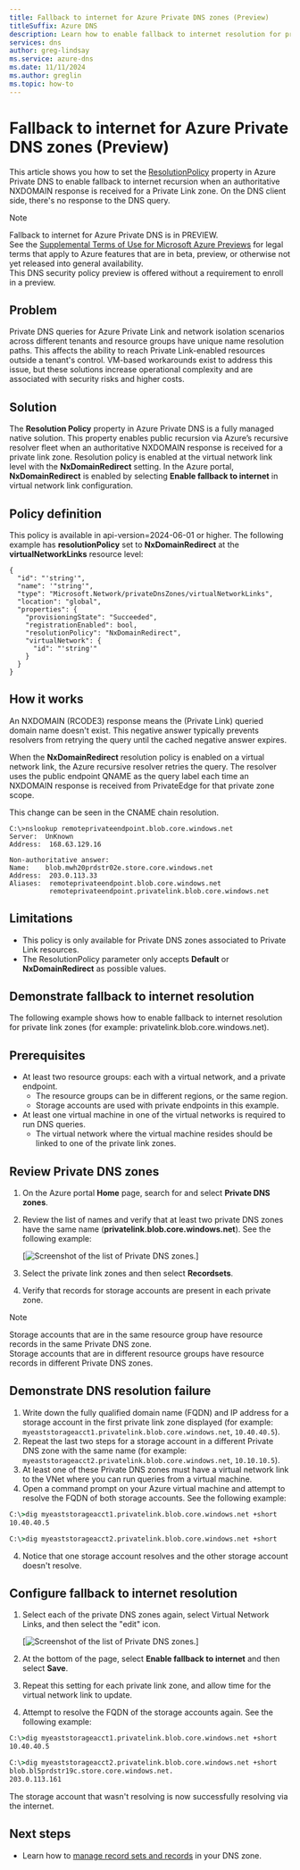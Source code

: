 ```yaml
---
title: Fallback to internet for Azure Private DNS zones (Preview)
titleSuffix: Azure DNS
description: Learn how to enable fallback to internet resolution for private DNS.
services: dns
author: greg-lindsay
ms.service: azure-dns
ms.date: 11/11/2024
ms.author: greglin
ms.topic: how-to
---
```


# Fallback to internet for Azure Private DNS zones (Preview)

This article shows you how to set the [ResolutionPolicy](/java/api/com.azure.resourcemanager.privatedns.models.resolutionpolicy) property in Azure Private DNS to enable fallback to internet recursion when an authoritative NXDOMAIN response is received for a Private Link zone. On the DNS client side, there's no response to the DNS query.

> [!NOTE]
> Fallback to internet for Azure Private DNS is in PREVIEW.<br> 
> See the [Supplemental Terms of Use for Microsoft Azure Previews](https://azure.microsoft.com/support/legal/preview-supplemental-terms/) for legal terms that apply to Azure features that are in beta, preview, or otherwise not yet released into general availability.<br>
> This DNS security policy preview is offered without a requirement to enroll in a preview.

## Problem

Private DNS queries for Azure Private Link and network isolation scenarios across different tenants and resource groups have unique name resolution paths. This affects the ability to reach Private Link-enabled resources outside a tenant's control. VM-based workarounds exist to address this issue, but these solutions increase operational complexity and are associated with security risks and higher costs.

## Solution

The **Resolution Policy** property in Azure Private DNS is a fully managed native solution. This property enables public recursion via Azure’s recursive resolver fleet when an authoritative NXDOMAIN response is received for a private link zone. Resolution policy is enabled at the virtual network link level with the **NxDomainRedirect** setting. In the Azure portal, **NxDomainRedirect** is enabled by selecting **Enable fallback to internet** in virtual network link configuration.

## Policy definition

This policy is available in api-version=2024-06-01 or higher. The following example has **resolutionPolicy** set to **NxDomainRedirect** at the **virtualNetworkLinks** resource level:

```
{
  "id": "'string'",
  "name": '"string'",
  "type": "Microsoft.Network/privateDnsZones/virtualNetworkLinks",
  "location": "global",
  "properties": {
    "provisioningState": "Succeeded",
    "registrationEnabled": bool,
    "resolutionPolicy": "NxDomainRedirect",
    "virtualNetwork": {
      "id": "'string'"
    }
  }
}
```

## How it works

An NXDOMAIN (RCODE3) response means the (Private Link) queried domain name doesn't exist. This negative answer typically prevents resolvers from retrying the query until the cached negative answer expires.

When the **NxDomainRedirect** resolution policy is enabled on a virtual network link, the Azure recursive resolver retries the query. The resolver uses the public endpoint QNAME as the query label each time an NXDOMAIN response is received from PrivateEdge for that private zone scope.

This change can be seen in the CNAME chain resolution.

```
C:\>nslookup remoteprivateendpoint.blob.core.windows.net
Server:  UnKnown
Address:  168.63.129.16

Non-authoritative answer:
Name:    blob.mwh20prdstr02e.store.core.windows.net
Address:  203.0.113.33
Aliases:  remoteprivateendpoint.blob.core.windows.net
          remoteprivateendpoint.privatelink.blob.core.windows.net
```

## Limitations

* This policy is only available for Private DNS zones associated to Private Link resources.
* The ResolutionPolicy parameter only accepts **Default** or **NxDomainRedirect** as possible values.

## Demonstrate fallback to internet resolution

The following example shows how to enable fallback to internet resolution for private link zones (for example: privatelink.blob.core.windows.net).

## Prerequisites

* At least two resource groups: each with a virtual network, and a private endpoint. 
  * The resource groups can be in different regions, or the same region.
  * Storage accounts are used with private endpoints in this example.
* At least one virtual machine in one of the virtual networks is required to run DNS queries.
  * The virtual network where the virtual machine resides should be linked to one of the private link zones.

## Review Private DNS zones

1. On the Azure portal **Home** page, search for and select **Private DNS zones**.
2. Review the list of names and verify that at least two private DNS zones have the same name (**privatelink.blob.core.windows.net**). See the following example: 

   [![Screenshot of the list of Private DNS zones.](./media/private-dns-fallback/private-zones.png)]

3. Select the private link zones and then select **Recordsets**. 
4. Verify that records for storage accounts are present in each private zone.

> [!NOTE]
> Storage accounts that are in the same resource group have resource records in the same Private DNS zone.<br>
> Storage accounts that are in different resource groups have resource records in different Private DNS zones.

## Demonstrate DNS resolution failure

1. Write down the fully qualified domain name (FQDN) and IP address for a storage account in the first private link zone displayed (for example: `myeaststorageacct1.privatelink.blob.core.windows.net`, `10.40.40.5`).
2. Repeat the last two steps for a storage account in a different Private DNS zone with the same name (for example: `myeaststorageacct2.privatelink.blob.core.windows.net`, `10.10.10.5`).
  1. At least one of these Private DNS zones must have a virtual network link to the VNet where you can run queries from a virtual machine.
3. Open a command prompt on your Azure virtual machine and attempt to resolve the FQDN of both storage accounts. See the following example:


```cmd
C:\>dig myeaststorageacct1.privatelink.blob.core.windows.net +short
10.40.40.5

C:\>dig myeaststorageacct2.privatelink.blob.core.windows.net +short

```
4. Notice that one storage account resolves and the other storage account doesn't resolve.

## Configure fallback to internet resolution

1. Select each of the private DNS zones again, select Virtual Network Links, and then select the "edit" icon.

   [![Screenshot of the list of Private DNS zones.](./media/private-dns-fallback/private-zones.png)]

2. At the bottom of the page, select **Enable fallback to internet** and then select **Save**. 
3. Repeat this setting for each private link zone, and allow time for the virtual network link to update.
4. Attempt to resolve the FQDN of the storage accounts again. See the following example:

```cmd
C:\>dig myeaststorageacct1.privatelink.blob.core.windows.net +short
10.40.40.5

C:\>dig myeaststorageacct2.privatelink.blob.core.windows.net +short
blob.bl5prdstr19c.store.core.windows.net.
203.0.113.161
```
The storage account that wasn't resolving is now successfully resolving via the internet.

## Next steps

* Learn how to [manage record sets and records](./private-dns-getstarted-cli.md) in your DNS zone.

